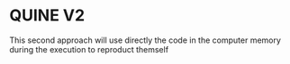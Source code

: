 # QUINE V2

This second approach will use directly the code in the computer memory during the execution to reproduct themself
